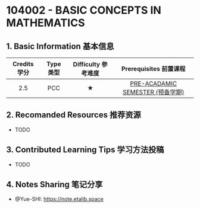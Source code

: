 # 104002 - BASIC CONCEPTS IN MATHEMATICS

## 1. Basic Information 基本信息

| Credits 学分 | Type 类型 | Difficulty 参考难度 |             Prerequisites 前置课程             |
| :----------: | :-------: | :-----------------: | :--------------------------------------------: |
|     2.5      |    PCC    |          ★          | [PRE-ACADAMIC SEMESTER (预备学期)](../prep.md) |

## 2. Recomanded Resources 推荐资源

-   TODO

## 3. Contributed Learning Tips 学习方法投稿

-   TODO

## 4. Notes Sharing 笔记分享

-   @Yue-SHI: <https://note.etalib.space>